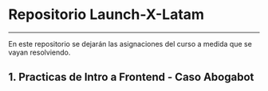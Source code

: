 # Repositorio Launch-X-Latam

------------

En este repositorio se dejarán las asignaciones del curso a medida que se vayan resolviendo.

## 1. Practicas de Intro a Frontend - Caso Abogabot
